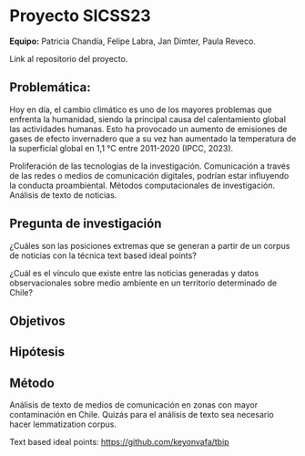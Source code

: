# Proyecto SICSS23

**Equipo:** Patricia Chandía, Felipe Labra, Jan Dimter, Paula Reveco.

Link al repositorio del proyecto.

## Problemática:

Hoy en día, el cambio climático es uno de los mayores problemas que enfrenta la humanidad, siendo la principal causa del calentamiento global las actividades humanas. Esto ha provocado un aumento de emisiones de gases de efecto invernadero que a su vez han aumentado la temperatura de la superficial global en 1,1 °C entre 2011-2020 (IPCC, 2023).

Proliferación de las tecnologías de la investigación. Comunicación a través de las redes o medios de comunicación digitales, podrían estar influyendo la conducta proambiental. Métodos computacionales de investigación. Análisis de texto de noticias.

## Pregunta de investigación

¿Cuáles son las posiciones extremas que se generan a partir de un corpus de noticias con la técnica text based ideal points?

¿Cuál es el vínculo que existe entre las noticias generadas y datos observacionales sobre medio ambiente en un territorio determinado de Chile?

## Objetivos

## Hipótesis

## Método

Análisis de texto de medios de comunicación en zonas con mayor contaminación en Chile. Quizás para el análisis de texto sea necesario hacer lemmatization corpus.

Text based ideal points: <https://github.com/keyonvafa/tbip>
